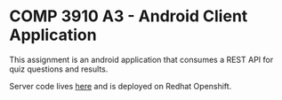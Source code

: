 COMP 3910 A3 - Android Client Application
============================================

This assignment is an android application that 
consumes a REST API for quiz questions and results.

Server code lives [here](https://github.com/shsu/comp3910/tree/master/a3) and is deployed on Redhat Openshift.
